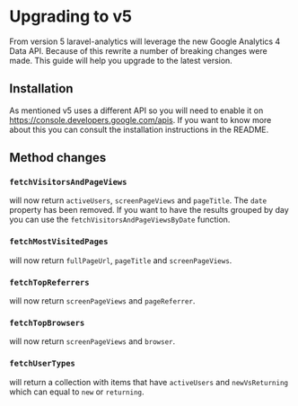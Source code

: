 # Upgrading to v5

From version 5 laravel-analytics will leverage the new Google Analytics 4 Data API.
Because of this rewrite a number of breaking changes were made. This guide will help you upgrade to the latest version.

## Installation

As mentioned v5 uses a different API so you will need to enable it on https://console.developers.google.com/apis. If you want to know more about this you can consult the installation instructions in the README.

## Method changes

### `fetchVisitorsAndPageViews`
will now return `activeUsers`, `screenPageViews` and `pageTitle`. The `date` property has been removed.
If you want to have the results grouped by day you can use the `fetchVisitorsAndPageViewsByDate` function.

### `fetchMostVisitedPages`
will now return `fullPageUrl`, `pageTitle` and `screenPageViews`.

### `fetchTopReferrers`
will now return `screenPageViews` and `pageReferrer`.

### `fetchTopBrowsers`
will now return `screenPageViews` and `browser`.

### `fetchUserTypes`
will return a collection with items that have `activeUsers` and `newVsReturning` which can equal to `new` or `returning`.
